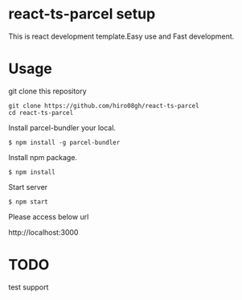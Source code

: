 # react-ts-parcel setup

This is react development template.Easy use and Fast development.

# Usage
git clone this repository
```
git clone https://github.com/hiro08gh/react-ts-parcel
cd react-ts-parcel
```
Install parcel-bundler your local.
```
$ npm install -g parcel-bundler
```
Install npm package.
```
$ npm install
```
Start server
```
$ npm start
```
Please access below url

http://localhost:3000

# TODO
test support
